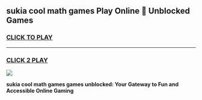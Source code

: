 
## sukia cool math games Play Online 👋 Unblocked Games
<h3>
<a href="https://news.freeplayer.one?title=sukia_cool_math_games&ref=17CMG">CLICK TO PLAY</a></h3>
<hr>

<h3>
<a href="https://news.freeplayer.one?title=sukia_cool_math_games&ref=17CMG">CLICK 2 PLAY</a>
  
</h3>

<a href="https://news.freeplayer.one?title=sukia_cool_math_games&ref=17CMG/"><img src="https://clearcache.store/games.png"></a>


**sukia cool math games games unblocked: Your Gateway to Fun and Accessible Online Gaming**
